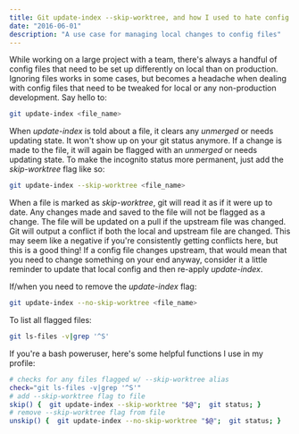 ```yaml
---
title: Git update-index --skip-worktree, and how I used to hate config files
date: "2016-06-01"
description: "A use case for managing local changes to config files"
---
```


While working on a large project with a team, there's always a handful of config files that need to be set up differently on local than on production. Ignoring files works in some cases, but becomes a headache when dealing with config files that need to be tweaked for local or any non-production development. Say hello to:

```bash
git update-index <file_name>
```

When _update-index_ is told about a file, it clears any _unmerged_ or needs updating state. It won't show up on your git status anymore. If a change is made to the file, it will again be flagged with an _unmerged_ or needs updating state. To make the incognito status more permanent, just add the _skip-worktree_ flag like so:

```bash
git update-index --skip-worktree <file_name>
```

When a file is marked as _skip-worktree_, git will read it as if it were up to date. Any changes made and saved to the file will not be flagged as a change. The file will be updated on a pull if the upstream file was changed. Git will output a conflict if both the local and upstream file are changed. This may seem like a negative if you're consistently getting conflicts here, but this is a good thing! If a config file changes upstream, that would mean that you need to change something on your end anyway, consider it a little reminder to update that local config and then re-apply _update-index_.

If/when you need to remove the _update-index_ flag:

```bash
git update-index --no-skip-worktree <file_name>
```

To list all flagged files:

```bash
git ls-files -v|grep '^S'
```

If you're a bash poweruser, here's some helpful functions I use in my profile:

```bash
# checks for any files flagged w/ --skip-worktree alias
check="git ls-files -v|grep '^S'"
# add --skip-worktree flag to file
skip() {  git update-index --skip-worktree "$@";  git status; }
# remove --skip-worktree flag from file
unskip() {  git update-index --no-skip-worktree "$@";  git status; }
```
